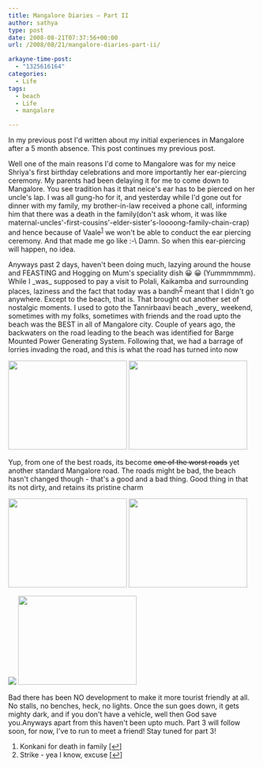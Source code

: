 ```yaml
---
title: Mangalore Diaries – Part II
author: sathya
type: post
date: 2008-08-21T07:37:56+00:00
url: /2008/08/21/mangalore-diaries-part-ii/

arkayne-time-post:
  - "1325616164"
categories:
  - Life
tags:
  - beach
  - Life
  - mangalore

---
```

In my previous post I'd written about my initial experiences in Mangalore after a 5 month absence. This post continues my previous post.

<!--more-->

Well one of the main reasons I'd come to Mangalore was for my neice Shriya's first birthday celebrations and more importantly her ear-piercing ceremony. My parents had been delaying it for me to come down to Mangalore. You see tradition has it that neice's ear has to be pierced on her uncle's lap. I was all gung-ho for it, and yesterday while I'd gone out for dinner with my family, my brother-in-law received a phone call, informing him that there was a death in the family(don't ask whom, it was like maternal-uncles'-first-cousins'-elder-sister's-loooong-family-chain-crap) and hence because of Vaale<sup><a href="#footnote_0_115" id="identifier_0_115" class="footnote-link footnote-identifier-link" title="Konkani for death in family">1</a></sup> we won't be able to conduct the ear piercing ceremony. And that made me go like :-\ Damn. So when this ear-piercing will happen, no idea.

Anyways past 2 days, haven't been doing much, lazying around the house and FEASTING and Hogging on Mum's speciality dish 😀 😀 (Yummmmmm). While I \_was\_ supposed to pay a visit to Polali, Kaikamba and surrounding places, laziness and the fact that today was a bandh<sup><a href="#footnote_1_115" id="identifier_1_115" class="footnote-link footnote-identifier-link" title="Strike &ndash; yea I know, excuse">2</a></sup> meant that I didn't go anywhere. Except to the beach, that is. That brought out another set of nostalgic moments. I used to goto the Tannirbaavi beach \_every\_ weekend, sometimes with my folks, sometimes with friends and the road upto the beach was the BEST in all of Mangalore city. Couple of years ago, the backwaters on the road leading to the beach was identified for Barge Mounted Power Generating System. Following that, we had a barrage of lorries invading the road, and this is what the road has turned into now

[<img src="https://farm4.static.flickr.com/3293/2780904397_5da8a8833e_m.jpg" alt="" width="240" height="180" />][1] [<img src="https://farm4.static.flickr.com/3259/2781761886_d2b5c0eafd_m.jpg" alt="" width="240" height="180" />][2]

Yup, from one of the best roads, its become <span style="text-decoration: line-through;">one of the worst roads</span> yet another standard Mangalore road. The roads might be bad, the beach hasn't changed though - that's a good and a bad thing. Good thing in that its not dirty, and retains its pristine charm

[<img src="https://farm4.static.flickr.com/3241/2780902017_8b94e42f92_m.jpg" alt="" width="240" height="180" />][3] [<img src="https://farm4.static.flickr.com/3289/2781759416_8bb4470500_m.jpg" alt="" width="240" height="180" />][4]

[![][5]][6] [<img src="https://farm4.static.flickr.com/3040/2781760088_4787af6c97_m.jpg" alt="" width="240" height="180" />  
][7] 

Bad there has been NO development to make it more tourist friendly at all. No stalls, no benches, heck, no lights. Once the sun goes down, it gets mighty dark, and if you don't have a vehicle, well then God save you.Anyways apart from this haven't been upto much. Part 3 will follow soon, for now, I've to run to meet a friend! Stay tuned for part 3!

<ol class="footnotes">
  <li id="footnote_0_115" class="footnote">
    Konkani for death in family [<a href="#identifier_0_115" class="footnote-link footnote-back-link">&#8617;</a>]
  </li>
  <li id="footnote_1_115" class="footnote">
    Strike - yea I know, excuse [<a href="#identifier_1_115" class="footnote-link footnote-back-link">&#8617;</a>]
  </li>
</ol>

 [1]: https://www.flickr.com/photos/sathyabhat/2780904397/
 [2]: https://www.flickr.com/photos/sathyabhat/2781761886/
 [3]: https://www.flickr.com/photos/sathyabhat/2780902017/
 [4]: https://www.flickr.com/photos/sathyabhat/2781759416/
 [5]: https://farm4.static.flickr.com/3208/2780899599_23a2b34b1b_m.jpg
 [6]: https://www.flickr.com/photos/sathyabhat/2780899599/
 [7]: https://www.flickr.com/photos/sathyabhat/2781760088/
